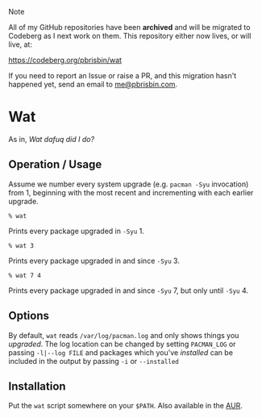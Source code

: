 > [!NOTE]
> All of my GitHub repositories have been **archived** and will be migrated to
> Codeberg as I next work on them. This repository either now lives, or will
> live, at:
>
> https://codeberg.org/pbrisbin/wat
>
> If you need to report an Issue or raise a PR, and this migration hasn't
> happened yet, send an email to me@pbrisbin.com.

# Wat

As in, *Wat dafuq did I do?*

## Operation / Usage

Assume we number every system upgrade (e.g. `pacman -Syu` invocation) from 1,
beginning with the most recent and incrementing with each earlier upgrade.

```
% wat
```

Prints every package upgraded in `-Syu` 1.

```
% wat 3
```

Prints every package upgraded in and since `-Syu` 3.

```
% wat 7 4
```

Prints every package upgraded in and since `-Syu` 7, but only until `-Syu` 4.

## Options

By default, `wat` reads `/var/log/pacman.log` and only shows things you
*upgraded*. The log location can be changed by setting `PACMAN_LOG` or passing
`-l|--log FILE` and packages which you've *installed* can be included in the
output by passing `-i` or `--installed`

## Installation

Put the `wat` script somewhere on your `$PATH`. Also available in the [AUR][].

[aur]: https://aur.archlinux.org/packages/wat-git/
